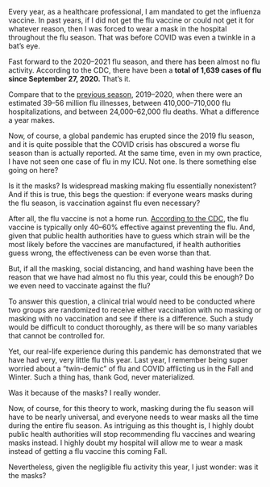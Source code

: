 Every year, as a healthcare professional, I am mandated to get the influenza vaccine. In past years, if I did not get the flu vaccine or could not get it for whatever reason, then I was forced to wear a mask in the hospital throughout the flu season. That was before COVID was even a twinkle in a bat’s eye.

Fast forward to the 2020–2021 flu season, and there has been almost no flu activity. According to the CDC, there have been a **total of 1,639 cases of flu since September 27, 2020.** That’s it.

Compare that to the [previous season](https://www.cdc.gov/flu/about/burden/preliminary-in-season-estimates.htm), 2019–2020, when there were an estimated 39–56 million flu illnesses, between 410,000–710,000 flu hospitalizations, and between 24,000–62,000 flu deaths. What a difference a year makes.

Now, of course, a global pandemic has erupted since the 2019 flu season, and it is quite possible that the COVID crisis has obscured a worse flu season than is actually reported. At the same time, even in my own practice, I have not seen one case of flu in my ICU. Not one. Is there something else going on here?

Is it the masks? Is widespread masking making flu essentially nonexistent? And if this is true, this begs the question: if everyone wears masks during the flu season, is vaccination against flu even necessary?

After all, the flu vaccine is not a home run. [According to the CDC](https://www.cdc.gov/flu/vaccines-work/2019-2020.html), the flu vaccine is typically only 40–60% effective against preventing the flu. And, given that public health authorities have to guess which strain will be the most likely before the vaccines are manufactured, if health authorities guess wrong, the effectiveness can be even worse than that.

But, if all the masking, social distancing, and hand washing have been the reason that we have had almost no flu this year, could this be enough? Do we even need to vaccinate against the flu?

To answer this question, a clinical trial would need to be conducted where two groups are randomized to receive either vaccination with no masking or masking with no vaccination and see if there is a difference. Such a study would be difficult to conduct thoroughly, as there will be so many variables that cannot be controlled for.

Yet, our real-life experience during this pandemic has demonstrated that we have had very, very little flu this year. Last year, I remember being super worried about a “twin-demic” of flu and COVID afflicting us in the Fall and Winter. Such a thing has, thank God, never materialized.

Was it because of the masks? I really wonder.

Now, of course, for this theory to work, masking during the flu season will have to be nearly universal, and everyone needs to wear masks all the time during the entire flu season. As intriguing as this thought is, I highly doubt public health authorities will stop recommending flu vaccines and wearing masks instead. I highly doubt my hospital will allow me to wear a mask instead of getting a flu vaccine this coming Fall.

Nevertheless, given the negligible flu activity this year, I just wonder: was it the masks?
